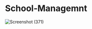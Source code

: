 # School-Managemnt
![Screenshot (371)](https://user-images.githubusercontent.com/74084097/130900274-90bb1297-ca43-4eb0-8b08-feadd74d2775.png)


